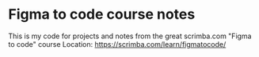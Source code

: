 # Figma to code course notes
This is my code for projects and notes from the great scrimba.com "Figma to code" course
Location:  https://scrimba.com/learn/figmatocode/
